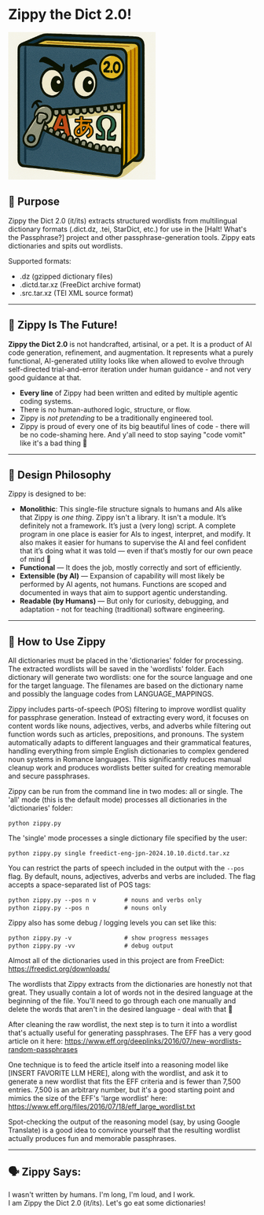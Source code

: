 # Zippy the Dict 2.0!
<img src="Zippy2.png" alt="Meet Zippy the Dict 2.0!" width="300">

## 🎯 Purpose

Zippy the Dict 2.0 (it/its) extracts structured wordlists from multilingual dictionary formats (.dict.dz, .tei, StarDict, etc.) for use in the [Halt! What's the Passphrase?] project and other passphrase-generation tools. Zippy eats dictionaries and spits out wordlists.

Supported formats:
- .dz (gzipped dictionary files)
- .dictd.tar.xz (FreeDict archive format)
- .src.tar.xz (TEI XML source format)

---

## 🤖 Zippy Is The Future!

**Zippy the Dict 2.0** is not handcrafted, artisinal, or a pet. It is a product of AI code generation, refinement, and augmentation. It represents what a purely functional, AI-generated utility looks like when allowed to evolve through self-directed trial-and-error iteration under human guidance - and not very good guidance at that.

- **Every line** of Zippy had been written and edited by multiple agentic coding systems.
- There is no human-authored logic, structure, or flow.
- Zippy is *not pretending* to be a traditionally engineered tool.
- Zippy is proud of every one of its big beautiful lines of code - there will be no code-shaming here. And y'all need to stop saying "code vomit" like it's a bad thing 🤮

---

## 🤔 Design Philosophy

Zippy is designed to be:
- **Monolithic**: This single-file structure signals to humans and AIs alike that Zippy is *one thing*. Zippy isn't a library. It isn't a module. It’s definitely not a framework. It’s just a (very long) script. A complete program in one place is easier for AIs to ingest, interpret, and modify. It also makes it easier for humans to supervise the AI and feel confident that it’s doing what it was told — even if that’s mostly for our own peace of mind 🫡
- **Functional** — It does the job, mostly correctly and sort of efficiently.
- **Extensible (by AI)** — Expansion of capability will most likely be performed by AI agents, not humans. Functions are scoped and documented in ways that aim to support agentic understanding.
- **Readable (by Humans)** — But only for curiosity, debugging, and adaptation - not for teaching (traditional) software engineering.

---

## 🦾 How to Use Zippy

All dictionaries must be placed in the 'dictionaries' folder for processing. The extracted wordlists will be saved in the 'wordlists' folder. Each dictionary will generate two wordlists: one for the source language and one for the target language. The filenames are based on the dictionary name and possibly the language codes from LANGUAGE_MAPPINGS.

Zippy includes parts-of-speech (POS) filtering to improve wordlist quality for passphrase generation. Instead of extracting every word, it focuses on content words like nouns, adjectives, verbs, and adverbs while filtering out function words such as articles, prepositions, and pronouns. The system automatically adapts to different languages and their grammatical features, handling everything from simple English dictionaries to complex gendered noun systems in Romance languages. This significantly reduces manual cleanup work and produces wordlists better suited for creating memorable and secure passphrases.

Zippy can be run from the command line in two modes: all or single. The 'all' mode (this is the default mode) processes all dictionaries in the 'dictionaries' folder:

    python zippy.py

The 'single' mode processes a single dictionary file specified by the user:

    python zippy.py single freedict-eng-jpn-2024.10.10.dictd.tar.xz

You can restrict the parts of speech included in the output with the ``--pos``
flag. By default, nouns, adjectives, adverbs and verbs are included.  The flag
accepts a space-separated list of POS tags:

    python zippy.py --pos n v        # nouns and verbs only
    python zippy.py --pos n          # nouns only

Zippy also has some debug / logging levels you can set like this:

    python zippy.py -v               # show progress messages
    python zippy.py -vv              # debug output

Almost all of the dictionaries used in this project are from FreeDict:
https://freedict.org/downloads/

The wordlists that Zippy extracts from the dictionaries are honestly not that great. They usually contain a lot of words not in the desired language at the beginning of the file. You'll need to go through each one manually and delete the words that aren't in the desired language - deal with that 🐶

After cleaning the raw wordlist, the next step is to turn it into a wordlist that's actually useful for generating passphrases. The EFF has a very good article on it here: https://www.eff.org/deeplinks/2016/07/new-wordlists-random-passphrases

One technique is to feed the article itself into a reasoning model like [INSERT FAVORITE LLM HERE], along with the wordlist, and ask it to generate a new wordlist that fits the EFF criteria and is fewer than 7,500 entries. 7,500 is an arbitrary number, but it's a good starting point and mimics the size of the EFF's 'large wordlist' here: https://www.eff.org/files/2016/07/18/eff_large_wordlist.txt

Spot-checking the output of the reasoning model (say, by using Google Translate) is a good idea to convince yourself that the resulting wordlist actually produces fun and memorable passphrases.

---

## 🗣️ Zippy Says:

I wasn't written by humans. 
I'm long, I'm loud, and I work.  
I am Zippy the Dict 2.0 (it/its). Let's go eat some dictionaries!